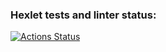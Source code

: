 ### Hexlet tests and linter status:
[![Actions Status](https://github.com/Eyga42/php-project-lvl1/workflows/hexlet-check/badge.svg)](https://github.com/Eyga42/php-project-lvl1/actions)
